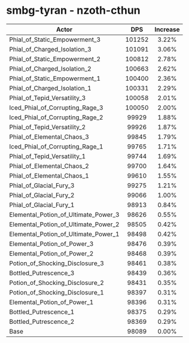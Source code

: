 # smbg-tyran - nzoth-cthun
| Actor | DPS | Increase |
|---|:---:|:---:|
|Phial_of_Static_Empowerment_3|101252|3.22%|
|Phial_of_Charged_Isolation_3|101091|3.06%|
|Phial_of_Static_Empowerment_2|100812|2.78%|
|Phial_of_Charged_Isolation_2|100663|2.62%|
|Phial_of_Static_Empowerment_1|100400|2.36%|
|Phial_of_Charged_Isolation_1|100331|2.29%|
|Phial_of_Tepid_Versatility_3|100058|2.01%|
|Iced_Phial_of_Corrupting_Rage_3|100050|2.00%|
|Iced_Phial_of_Corrupting_Rage_2|99929|1.88%|
|Phial_of_Tepid_Versatility_2|99926|1.87%|
|Phial_of_Elemental_Chaos_3|99845|1.79%|
|Iced_Phial_of_Corrupting_Rage_1|99765|1.71%|
|Phial_of_Tepid_Versatility_1|99744|1.69%|
|Phial_of_Elemental_Chaos_2|99700|1.64%|
|Phial_of_Elemental_Chaos_1|99610|1.55%|
|Phial_of_Glacial_Fury_3|99275|1.21%|
|Phial_of_Glacial_Fury_2|99066|1.00%|
|Phial_of_Glacial_Fury_1|98913|0.84%|
|Elemental_Potion_of_Ultimate_Power_3|98626|0.55%|
|Elemental_Potion_of_Ultimate_Power_2|98505|0.42%|
|Elemental_Potion_of_Ultimate_Power_1|98498|0.42%|
|Elemental_Potion_of_Power_3|98476|0.39%|
|Elemental_Potion_of_Power_2|98468|0.39%|
|Potion_of_Shocking_Disclosure_3|98461|0.38%|
|Bottled_Putrescence_3|98439|0.36%|
|Potion_of_Shocking_Disclosure_2|98431|0.35%|
|Potion_of_Shocking_Disclosure_1|98397|0.31%|
|Elemental_Potion_of_Power_1|98396|0.31%|
|Bottled_Putrescence_1|98375|0.29%|
|Bottled_Putrescence_2|98369|0.29%|
|Base|98089|0.00%|
